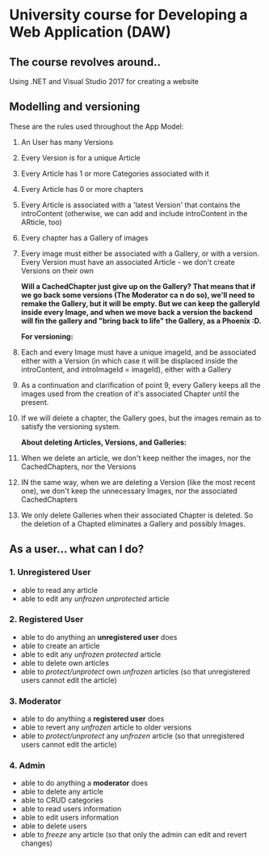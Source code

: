 # University course for Developing a Web Application (DAW)

## The course revolves around..

Using .NET and Visual Studio 2017 for creating a website

## Modelling and versioning

These are the rules used throughout the App Model:

1. An User has many Versions
2. Every Version is for a unique Article
3. Every Article has 1 or more Categories associated with it
4. Every Article has 0 or more chapters
5. Every Article is associated with a 'latest Version' that contains the introContent (otherwise, we can add  and include introContent in the ARticle, too)
6. Every chapter has a Gallery of images
7. Every image must either be associated with a Gallery, or with a version.
Every Version must have an associated Article - we don't create Versions on their own

    **Will a CachedChapter just give up on the Gallery? That means that if we go back some versions (The Moderator ca n do so), we'll need to remake the Gallery, but it will be empty. But we can keep the galleryId inside every Image, and when we move back a version the backend will fin the gallery and "bring back to life" the Gallery, as a Phoenix :D.**

    **For versioning:**
8. Each and every Image must have a unique imageId, and be associated either with a Version (in which case it will be displaced inside the introContent, and introImageId = imageId), either with a Gallery
9. As a continuation and clarification of point 9, every Gallery keeps all the images used from the creation of it's associated Chapter until the present.
10. If we will delete a chapter, the Gallery goes, but the images remain as to satisfy the versioning system.

    **About deleting Articles, Versions, and Galleries:**
11. When we delete an article, we don't keep neither the images, nor the CachedChapters, nor the Versions
12. IN the same way, when we are deleting a Version (like the most recent one), we don't keep the unnecessary Images, nor the associated CachedChapters
13. We only delete Galleries when their associated Chapter is deleted. So the deletion of a Chapted eliminates a Gallery and possibly Images.

## As a user... what can I do?
### 1. Unregistered User
- able to read any article
- able to edit any _unfrozen unprotected_ article

### 2. Registered User
- able to do anything an **unregistered user** does
- able to create an article
- able to edit any _unfrozen protected_ article
- able to delete own articles
- able to _protect/unprotect_ own _unfrozen_ articles (so that unregistered users cannot edit the article)

### 3. Moderator
- able to do anything a **registered user** does
- able to revert any _unfrozen_ article to older versions
- able to _protect/unprotect_ any _unfrozen_ article (so that unregistered users cannot edit the article)

### 4. Admin
- able to do anything a **moderator** does
- able to delete any article
- able to CRUD categories
- able to read users information
- able to edit users information
- able to delete users
- able to _freeze_ any article (so that only the admin can edit and revert changes)
